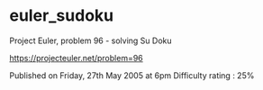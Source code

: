 # euler_sudoku
Project Euler, problem 96 - solving Su Doku

https://projecteuler.net/problem=96

Published on Friday, 27th May 2005 at 6pm
Difficulty rating : 25%
